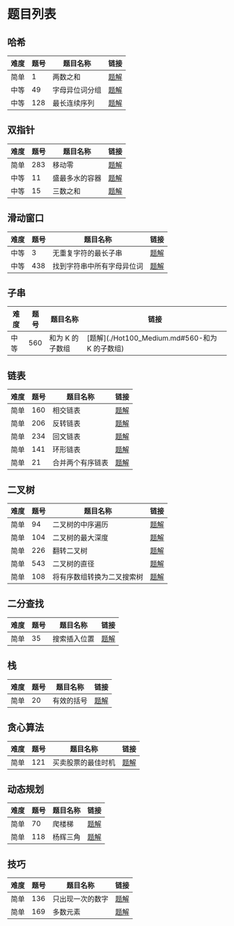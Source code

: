 # 题目列表

## 哈希

| **难度** | **题号** | **题目名称** | **链接** |
| -------- | -------- | ------------ | -------- |
| 简单     | 1        | 两数之和     | [题解](./Hot100_Easy.md#1-两数之和) |
| 中等     | 49       | 字母异位词分组 | [题解](./Hot100_Medium.md#49-字母异位词分组) |
| 中等     | 128      | 最长连续序列 | [题解](./Hot100_Medium.md#128-最长连续序列) |

## 双指针

| **难度** | **题号** | **题目名称** | **链接** |
| -------- | -------- | ------------ | -------- |
| 简单     | 283      | 移动零       | [题解](./Hot100_Medium.md#283-移动零) |
| 中等     | 11       | 盛最多水的容器 | [题解](./Hot100_Medium.md#11-盛最多水的容器) |
| 中等     | 15       | 三数之和     | [题解](./Hot100_Medium.md#15-三数之和) |

## 滑动窗口

| **难度** | **题号** | **题目名称**      | **链接**                                     |
| ------ | ------ | ------------- | ------------------------------------------ |
| 中等     | 3      | 无重复字符的最长子串    | [题解](./Hot100_Medium.md#3-无重复字符的最长子串)      |
| 中等     | 438    | 找到字符串中所有字母异位词 | [题解](./Hot100_Medium.md#438-找到字符串中所有字母异位词) |

## 子串

| **难度** | **题号** | **题目名称**  | **链接**                                 |
| ------ | ------ | --------- | -------------------------------------- |
| 中等     | 560    | 和为 K 的子数组 | [题解](./Hot100_Medium.md#560-和为 K 的子数组) |

## 链表

| **难度** | **题号** | **题目名称** | **链接**                             |
| ------ | ------ | -------- | ---------------------------------- |
| 简单     | 160    | 相交链表     | [题解](./Hot100_Easy.md#160-相交链表)    |
| 简单     | 206    | 反转链表     | [题解](./Hot100_Easy.md#206-反转链表)    |
| 简单     | 234    | 回文链表     | [题解](./Hot100_Easy.md#234-回文链表)    |
| 简单     | 141    | 环形链表     | [题解](./Hot100_Easy.md#141-环形链表)    |
| 简单     | 21     | 合并两个有序链表 | [题解](./Hot100_Easy.md#21-合并两个有序链表) |

## 二叉树

| **难度** | **题号** | **题目名称** | **链接** |
| -------- | -------- | ------------ | -------- |
| 简单     | 94       | 二叉树的中序遍历 | [题解](./Hot100_Easy.md#94-二叉树的中序遍历) |
| 简单     | 104      | 二叉树的最大深度 | [题解](./Hot100_Easy.md#104-二叉树的最大深度) |
| 简单     | 226      | 翻转二叉树   | [题解](./Hot100_Easy.md#226-翻转二叉树) |
| 简单     | 543      | 二叉树的直径 | [题解](./Hot100_Easy.md#543-二叉树的直径) |
| 简单     | 108      | 将有序数组转换为二叉搜索树 | [题解](./Hot100_Easy.md#108-将有序数组转换为二叉搜索树) |

## 二分查找

| **难度** | **题号** | **题目名称** | **链接** |
| -------- | -------- | ------------ | -------- |
| 简单     | 35       | 搜索插入位置 | [题解](./Hot100_Easy.md#35-搜索插入位置) |

## 栈

| **难度** | **题号** | **题目名称** | **链接** |
| -------- | -------- | ------------ | -------- |
| 简单     | 20       | 有效的括号   | [题解](./Hot100_Easy.md#20-有效的括号) |

## 贪心算法

| **难度** | **题号** | **题目名称** | **链接** |
| -------- | -------- | ------------ | -------- |
| 简单     | 121      | 买卖股票的最佳时机 | [题解](./Hot100_Easy.md#121-买卖股票的最佳时机) |

## 动态规划

| **难度** | **题号** | **题目名称** | **链接** |
| -------- | -------- | ------------ | -------- |
| 简单     | 70       | 爬楼梯       | [题解](./Hot100_Easy.md#70-爬楼梯) |
| 简单     | 118      | 杨辉三角     | [题解](./Hot100_Easy.md#118-杨辉三角) |

## 技巧

| **难度** | **题号** | **题目名称** | **链接** |
| -------- | -------- | ------------ | -------- |
| 简单     | 136      | 只出现一次的数字 | [题解](./Hot100_Easy.md#136-只出现一次的数字) |
| 简单     | 169      | 多数元素     | [题解](./Hot100_Easy.md#169-多数元素) |
